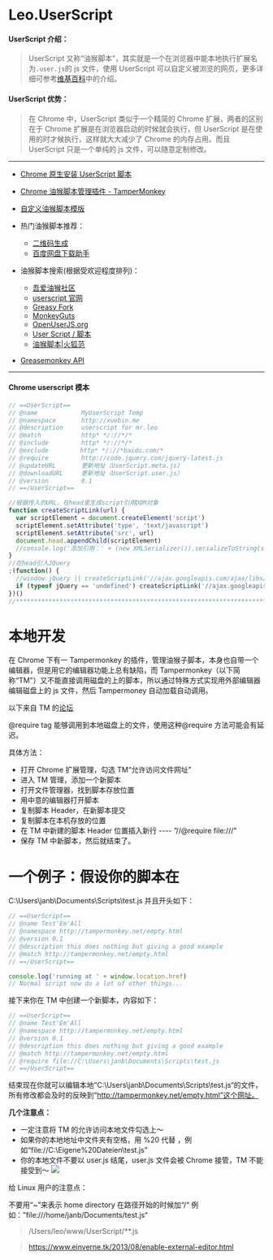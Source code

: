 # Leo.UserScript

#### UserScript 介绍：

> UserScript 又称“油猴脚本”，其实就是一个在浏览器中能本地执行扩展名为`.user.js`的 js 文件，使用 UserScript 可以自定义被浏览的网页，更多详细可参考[维基百科](https://zh.wikipedia.org/wiki/Greasemonkey)中的介绍。

#### UserScript 优势：

> 在 Chrome 中，UserScript 类似于一个精简的 Chrome 扩展，两者的区别在于 Chrome 扩展是在浏览器启动的时候就会执行，但 UserScript 是在使用的时才候执行，这样就大大减少了 Chrome 的内存占用。而且 UserScript 只是一个单纯的 js 文件，可以随意定制修改。

---

* [Chrome 原生安装 UserScript 脚本](https://github.com/EchoFUN/melodycoder/issues/12)
* [Chrome 油猴脚本管理插件 - TamperMonkey](https://chrome.google.com/webstore/detail/dhdgffkkebhmkfjojejmpbldmpobfkfo)
* [自定义油猴脚本模版](https://raw.githubusercontent.com/MrLeo/Leo.UserScript/master/README.md)
* 热门油猴脚本推荐：

  * [二维码生成](http://userscripts-mirror.org/scripts/source/185467.user.js)
  * [百度网盘下载助手](https://greasyfork.org/scripts/986-百度网盘助手/code/百度网盘助手.user.js)

* 油猴脚本搜索(根据受欢迎程度排列)：
  * [吾爱油猴社区](https://52youhou.com/)
  * [userscript 官网](http://userscripts-mirror.org/)
  * [Greasy Fork](https://greasyfork.org/zh-CN)
  * [MonkeyGuts](https://monkeyguts.com/index.php?lang=zh)
  * [OpenUserJS.org](https://openuserjs.org/)
  * [User Script / 脚本](http://j.mozest.com/zh-CN/userscript/)
  * [油猴脚本|火狐范](http://www.firefoxfan.com/greasemonkey-scripts)
* [Greasemonkey API](http://old.sebug.net/paper/books/greasemonkey/)

---

#### Chrome userscript 模本

```js
// ==UserScript==
// @name            MyUserScript Temp
// @namespace       http://xuebin.me
// @description     userscript for mr.leo
// @match           http* */://*/*
// @include         http* */://*/*
// @exclude 　　　　 http* */://*baidu.com/*
// @require         http://code.jquery.com/jquery-latest.js
// @updateURL       更新地址（UserScript.meta.js)
// @downloadURL     更新地址（UserScript.user.js）
// @version         0.1
// ==/UserScript==

//根据传入的URL，在head里生成script引用DOM对象
function createScriptLink(url) {
  var scriptElement = document.createElement('script')
  scriptElement.setAttribute('type', 'text/javascript')
  scriptElement.setAttribute('src', url)
  document.head.appendChild(scriptElement)
  //console.log('添加引用：' + (new XMLSerializer()).serializeToString(scriptElement));
}
//在head引入JQuery
;(function() {
  //window.jQuery || createScriptLink('//ajax.googleapis.com/ajax/libs/jquery/1.7.1/jquery.min.js')
  if (typeof jQuery == 'undefined') createScriptLink('//ajax.googleapis.com/ajax/libs/jquery/1.7.1/jquery.min.js')
})()
//*******************************************************************************************************************//
```

# 本地开发

在 Chrome 下有一 Tampermonkey 的插件，管理油猴子脚本，本身也自带一个编辑器，但是用它的编辑器功能上总有缺陷，而 Tampermonkey（以下简称“TM"）又不能直接调用磁盘的上的脚本，所以通过特殊方式实现用外部编辑器编辑磁盘上的 js 文件，然后 Tampermoney 自动加载自动调用。

以下来自 TM 的[论坛](http://forum.tampermonkey.net/viewtopic.php?p=1832#p1832)

@require tag 能够调用到本地磁盘上的文件，使用这种@require 方法可能会有延迟。

具体方法：

* 打开 Chrome 扩展管理，勾选 TM“允许访问文件网址”
* 进入 TM 管理，添加一个新脚本
* 打开文件管理器，找到脚本存放位置
* 用中意的编辑器打开脚本
* 复制脚本 Header，在新脚本提交
* 复制脚本在本机存放的位置
* 在 TM 中新建的脚本 Header 位置插入新行 ---- ”//@require file://<path>/<filename>"
* 保存 TM 中新脚本，然后就结束了。

# 一个例子：假设你的脚本在

C:\Users\janb\Documents\Scripts\test.js 并且开头如下：

```js
// ==UserScript==
// @name Test'Em'All
// @namespace http://tampermonkey.net/empty.html
// @version 0.1
// @description this does nothing but giving a good example
// @match http://tampermonkey.net/empty.html
// ==/UserScript==

console.log('running at ' + window.location.href)
// Normal script now do a lot of other things...
```

接下来你在 TM 中创建一个新脚本，内容如下：

```js
// ==UserScript==
// @name Test'Em'All
// @namespace http://tampermonkey.net/empty.html
// @version 0.1
// @description this does nothing but giving a good example
// @match http://tampermonkey.net/empty.html
// @require file://C:\Users\janb\Documents\Scripts\test.js
// ==/UserScript==
```

结束现在你就可以编辑本地”C:\Users\janb\Documents\Scripts\test.js“的文件，所有修改都会及时的反映到“http://tampermonkey.net/empty.html”这个网址。

**几个注意点：**

* 一定注意将 TM 的允许访问本地文件勾选上～
* 如果你的本地地址中文件夹有空格，用 %20 代替 ，例如“file://C:\Eigene%20Dateien\test.js”
* 你的本地文件不要以 user.js 结尾，user.js 文件会被 Chrome 接管，TM 不能接受到～
  ![](http://4.bp.blogspot.com/-RUs6F707g_o/Uf9Z4oS0CNI/AAAAAAAAXCM/cMPq7uHogSw/s640/einverne_2013.08.05_15h50m16s_001_.png)

给 Linux 用户的注意点：

不要用“~”来表示 home directory
在路径开始的时候加“/“ 例如：”file:///home/janb/Documents/test.js“

> /Users/leo/www/UserScript/\*\*.js

> https://www.einverne.tk/2013/08/enable-external-editor.html
